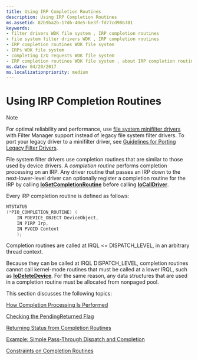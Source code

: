 ```yaml
---
title: Using IRP Completion Routines
description: Using IRP Completion Routines
ms.assetid: 82b9ba2b-17db-40e5-be3f-fd77cd986781
keywords:
- filter drivers WDK file system , IRP completion routines
- file system filter drivers WDK , IRP completion routines
- IRP completion routines WDK file system
- IRPs WDK file system
- completing I/O requests WDK file system
- IRP completion routines WDK file system , about IRP completion routines
ms.date: 04/20/2017
ms.localizationpriority: medium
---
```


# Using IRP Completion Routines

> [!NOTE]
> For optimal reliability and performance, use [file system minifilter drivers](https://docs.microsoft.com/windows-hardware/drivers/ifs/filter-manager-concepts) with Filter Manager support instead of legacy file system filter drivers. To port your legacy driver to a minifilter driver, see [Guidelines for Porting Legacy Filter Drivers](guidelines-for-porting-legacy-filter-drivers.md).

File system filter drivers use completion routines that are similar to those used by device drivers. A *completion routine* performs completion processing on an IRP. Any driver routine that passes an IRP down to the next-lower-level driver can optionally register a completion routine for the IRP by calling [**IoSetCompletionRoutine**](https://docs.microsoft.com/windows-hardware/drivers/ddi/wdm/nf-wdm-iosetcompletionroutine) before calling [**IoCallDriver**](https://docs.microsoft.com/windows-hardware/drivers/ddi/wdm/nf-wdm-iocalldriver).

Every IRP completion routine is defined as follows:

```cpp
NTSTATUS
(*PIO_COMPLETION_ROUTINE) (
    IN PDEVICE_OBJECT DeviceObject,
    IN PIRP Irp,
    IN PVOID Context
    );
```

Completion routines are called at IRQL <= DISPATCH_LEVEL, in an arbitrary thread context.

Because they can be called at IRQL DISPATCH_LEVEL, completion routines cannot call kernel-mode routines that must be called at a lower IRQL, such as [**IoDeleteDevice**](https://docs.microsoft.com/windows-hardware/drivers/ddi/wdm/nf-wdm-iodeletedevice). For the same reason, any data structures that are used in a completion routine must be allocated from nonpaged pool.

This section discusses the following topics:

[How Completion Processing Is Performed](how-completion-processing-is-performed.md)

[Checking the PendingReturned Flag](checking-the-pendingreturned-flag.md)

[Returning Status from Completion Routines](returning-status-from-completion-routines.md)

[Example: Simple Pass-Through Dispatch and Completion](example--simple-pass-through-dispatch-and-completion.md)

[Constraints on Completion Routines](constraints-on-completion-routines.md)

